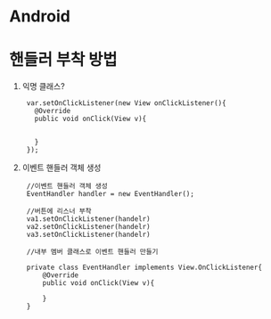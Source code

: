 # Android

# 핸들러 부착 방법

1. 익명 클래스?

        var.setOnClickListener(new View onClickListener(){
          @Override
          public void onClick(View v){
          
          
          }
        });

2. 이벤트 핸들러 객체 생성

        //이벤트 핸들러 객체 생성
        EventHandler handler = new EventHandler();
        
        //버튼에 리스너 부착
        va1.setOnClickListener(handelr)
        va2.setOnClickListener(handelr)
        va3.setOnClickListener(handelr)
        
        //내부 멤버 클래스로 이벤트 핸들러 만들기
        
        private class EventHandler implements View.OnClickListener{
            @Override
            public void onClick(View v){

            }
        }

